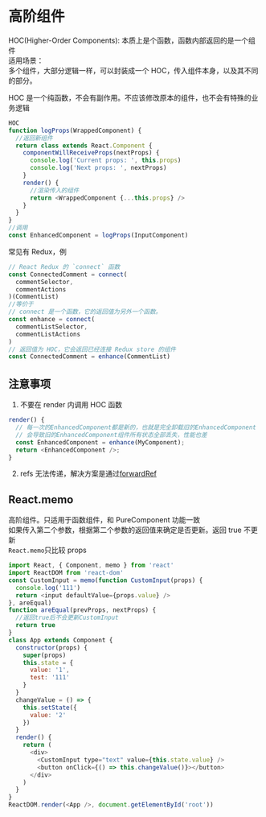 # 高阶组件

HOC(Higher-Order Components): 本质上是个函数，函数内部返回的是一个组件  
适用场景：  
多个组件，大部分逻辑一样，可以封装成一个 HOC，传入组件本身，以及其不同的部分。

HOC 是一个纯函数，不会有副作用。不应该修改原本的组件，也不会有特殊的业务逻辑

```js
HOC
function logProps(WrappedComponent) {
  //返回新组件
  return class extends React.Component {
    componentWillReceiveProps(nextProps) {
      console.log('Current props: ', this.props)
      console.log('Next props: ', nextProps)
    }
    render() {
      //渲染传入的组件
      return <WrappedComponent {...this.props} />
    }
  }
}
//调用
const EnhancedComponent = logProps(InputComponent)
```

常见有 Redux，例

```js
// React Redux 的 `connect` 函数
const ConnectedComment = connect(
  commentSelector,
  commentActions
)(CommentList)
//等价于
// connect 是一个函数，它的返回值为另外一个函数。
const enhance = connect(
  commentListSelector,
  commentListActions
)
// 返回值为 HOC，它会返回已经连接 Redux store 的组件
const ConnectedComment = enhance(CommentList)
```

## 注意事项

1. 不要在 render 内调用 HOC 函数

```js
render() {
  // 每一次的EnhancedComponent都是新的，也就是完全卸载旧的EnhancedComponent
  // 会导致旧的EnhancedComponent组件所有状态全部丢失，性能也差
  const EnhancedComponent = enhance(MyComponent);
  return <EnhancedComponent />;
}
```

2. refs 无法传递，解决方案是通过[forwardRef](./01_jsx.md#forwardref)

## React.memo

高阶组件。只适用于函数组件，和 PureComponent 功能一致  
如果传入第二个参数，根据第二个参数的返回值来确定是否更新。返回 true 不更新  
`React.memo`只比较 props

```js
import React, { Component, memo } from 'react'
import ReactDOM from 'react-dom'
const CustomInput = memo(function CustomInput(props) {
  console.log('111')
  return <input defaultValue={props.value} />
}, areEqual)
function areEqual(prevProps, nextProps) {
  //返回true后不会更新CustomInput
  return true
}
class App extends Component {
  constructor(props) {
    super(props)
    this.state = {
      value: '1',
      test: '111'
    }
  }
  changeValue = () => {
    this.setState({
      value: '2'
    })
  }
  render() {
    return (
      <div>
        <CustomInput type="text" value={this.state.value} />
        <button onClick={() => this.changeValue()}></button>
      </div>
    )
  }
}
ReactDOM.render(<App />, document.getElementById('root'))
```
